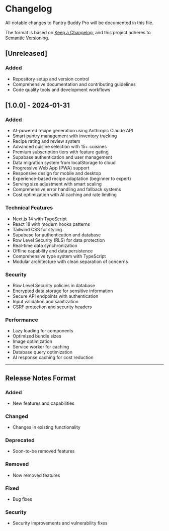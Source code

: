 # Changelog

All notable changes to Pantry Buddy Pro will be documented in this file.

The format is based on [Keep a Changelog](https://keepachangelog.com/en/1.0.0/),
and this project adheres to [Semantic Versioning](https://semver.org/spec/v2.0.0.html).

## [Unreleased]

### Added

- Repository setup and version control
- Comprehensive documentation and contributing guidelines
- Code quality tools and development workflows

## [1.0.0] - 2024-01-31

### Added

- AI-powered recipe generation using Anthropic Claude API
- Smart pantry management with inventory tracking
- Recipe rating and review system
- Advanced cuisine selection with 15+ cuisines
- Premium subscription tiers with feature gating
- Supabase authentication and user management
- Data migration system from localStorage to cloud
- Progressive Web App (PWA) support
- Responsive design for mobile and desktop
- Experience-based recipe adaptation (beginner to expert)
- Serving size adjustment with smart scaling
- Comprehensive error handling and fallback systems
- Cost optimization with AI caching and rate limiting

### Technical Features

- Next.js 14 with TypeScript
- React 18 with modern hooks patterns
- Tailwind CSS for styling
- Supabase for authentication and database
- Row Level Security (RLS) for data protection
- Real-time data synchronization
- Offline capability and data persistence
- Comprehensive type system with TypeScript
- Modular architecture with clean separation of concerns

### Security

- Row Level Security policies in database
- Encrypted data storage for sensitive information
- Secure API endpoints with authentication
- Input validation and sanitization
- CSRF protection and security headers

### Performance

- Lazy loading for components
- Optimized bundle sizes
- Image optimization
- Service worker for caching
- Database query optimization
- AI response caching for cost reduction

---

## Release Notes Format

### Added

- New features and capabilities

### Changed

- Changes in existing functionality

### Deprecated

- Soon-to-be removed features

### Removed

- Now removed features

### Fixed

- Bug fixes

### Security

- Security improvements and vulnerability fixes
